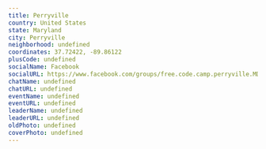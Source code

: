 ```yaml
---
title: Perryville
country: United States
state: Maryland
city: Perryville
neighborhood: undefined
coordinates: 37.72422, -89.86122
plusCode: undefined
socialName: Facebook
socialURL: https://www.facebook.com/groups/free.code.camp.perryville.MD
chatName: undefined
chatURL: undefined
eventName: undefined
eventURL: undefined
leaderName: undefined
leaderURL: undefined
oldPhoto: undefined
coverPhoto: undefined
---
```


